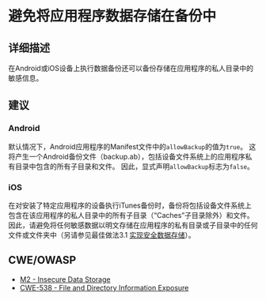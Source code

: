 # 避免将应用程序数据存储在备份中

## 详细描述

在Android或iOS设备上执行数据备份还可以备份存储在应用程序的私人目录中的敏感信息。

## 建议

### Android

默认情况下，Android应用程序的Manifest文件中的`allowBackup`的值为`true`。 这将产生一个Android备份文件（backup.ab），包括设备文件系统上的应用程序私有目录中包含的所有子目录和文件。 因此，显式声明`allowBackup`标志为`false`。

### iOS

在对安装了特定应用程序的设备执行iTunes备份时，备份将包括设备文件系统上包含在该应用程序的私人目录中的所有子目录（“Caches”子目录除外）和文件。 因此，请避免将任何敏感数据以明文存储在应用程序的私有目录或子目录中的任何文件或文件夹中（另请参见最佳做法3.1 [实现安全数据存储](implement-secure-data-storage.md)）。

## CWE/OWASP

* [M2 - Insecure Data Storage](https://www.owasp.org/index.php/Mobile_Top_10_2016-M2-Insecure_Data_Storage)
* [CWE-538 - File and Directory Information Exposure](http://cwe.mitre.org/data/definitions/538.html)

